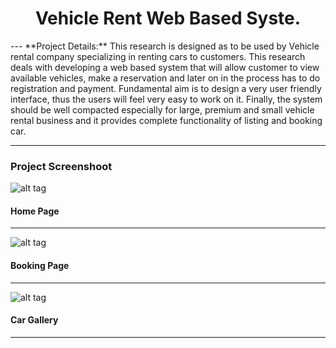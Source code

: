 
<h1 align="center">Vehicle Rent Web Based Syste. </h1>
---
**Project Details:** This research is designed as to be used by Vehicle rental company specializing in renting cars to customers. This research deals with developing a web based system that will allow customer to view available vehicles, make a reservation and later on in the process has to do registration and  payment. Fundamental aim is to design a very user friendly interface, thus the users will feel very easy to work on it. Finally, the system should be well compacted especially for large, premium and small vehicle rental business and it provides complete functionality of listing and booking car.

---
### Project Screenshoot

![alt tag](https://c1.staticflickr.com/3/2882/33134207573_b91e7bba1a_z.jpg)
#### Home Page
---
![alt tag](https://c1.staticflickr.com/3/2840/33789734022_1c94e7426e_z.jpg)
#### Booking Page
---
![alt tag](https://c1.staticflickr.com/3/2823/33906462576_4c5727fd77_z.jpg)
#### Car Gallery
---
